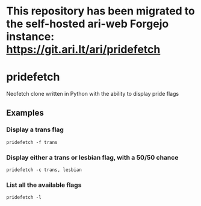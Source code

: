 # This repository has been migrated to the self-hosted ari-web Forgejo instance: <https://git.ari.lt/ari/pridefetch>
# pridefetch
Neofetch clone written in Python with the ability to display pride flags

## Examples
### Display a trans flag
`pridefetch -f trans`

### Display either a trans or lesbian flag, with a 50/50 chance
`pridefetch -c trans, lesbian`

### List all the available flags
`pridefetch -l`